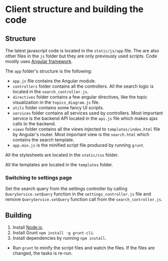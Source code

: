 # Client structure and building the code

## Structure

The latest javascript code is located in the `static/js/app` file. The are also other files in the `js` folder but they are only previously used scripts. Code mostly uses [Angular framework](https://angularjs.org/).

The `app` folder's structure is the following:
* `app.js` file contains the Angular module.
* `controllers` folder contains all the controllers. All the search logic is located in the `search_controller.js`.
* `directives` folder contains a few angular directives, like the topic visualization in the `topics_diagram.js` file.
* `utils` folder contains some fancy UI scripts.
* `services` folder contains all services used by controllers. Most important service is the backend API located in the `api.js` file which makes ajax calls to the backend.
* `views` folder contains all the views injected to `templates/index.html` file by Angular's router. Most important view is the `search.html` which contains the search template.
* `app.min.js` is the minified script file produced by running `grunt`.

All the stylesheets are located in the `static/css` folder.

All the templates are located in the `templates` folder.

### Switching to settings page

Set the search query from the settings controller by calling `QueryService.setQuery` function in the `settings_controller.js` file and remove `QueryService.setQuery` function call from the `search_controller.js`.

## Building

1. Install [Node.js](https://nodejs.org/en/).
2. Install Grunt `npm install -g grunt-cli`.
3. Install dependencies by running `npm install`.

* Run `grunt` to minify the script files and watch the files. If the files are changed, the tasks is re-run.

